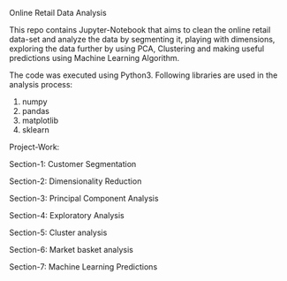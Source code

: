 Online Retail Data Analysis

This repo contains Jupyter-Notebook that aims to clean the online retail data-set and
analyze the data by segmenting it, playing with dimensions, exploring the data further by
using PCA, Clustering and making useful predictions using Machine Learning Algorithm.

The code was executed using Python3. Following libraries are used in the analysis process:
1. numpy
2. pandas
3. matplotlib
4. sklearn

Project-Work:

 Section-1: Customer Segmentation
 
 Section-2: Dimensionality Reduction
 
 Section-3: Principal Component Analysis
 
 Section-4: Exploratory Analysis
 
 Section-5: Cluster analysis
 
 Section-6: Market basket analysis
 
 Section-7: Machine Learning Predictions
